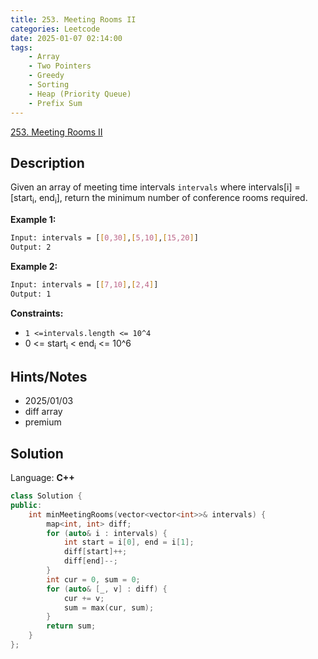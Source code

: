 ```yaml
---
title: 253. Meeting Rooms II
categories: Leetcode
date: 2025-01-07 02:14:00
tags:
    - Array
    - Two Pointers
    - Greedy
    - Sorting
    - Heap (Priority Queue)
    - Prefix Sum
---
```


[253. Meeting Rooms II](https://leetcode.com/problems/meeting-rooms-ii/description/?envType=problem-list-v2&envId=plakya4j)

## Description

Given an array of meeting time intervals `intervals` where intervals[i] = [start<sub>i</sub>, end<sub>i</sub>], return the minimum number of conference rooms required.

**Example 1:**

```bash
Input: intervals = [[0,30],[5,10],[15,20]]
Output: 2
```

**Example 2:**

```bash
Input: intervals = [[7,10],[2,4]]
Output: 1
```

**Constraints:**

- `1 <=intervals.length <= 10^4`
- 0 <= start<sub>i</sub> < end<sub>i</sub> <= 10^6

## Hints/Notes

- 2025/01/03
- diff array
- premium

## Solution

Language: **C++**

```C++
class Solution {
public:
    int minMeetingRooms(vector<vector<int>>& intervals) {
        map<int, int> diff;
        for (auto& i : intervals) {
            int start = i[0], end = i[1];
            diff[start]++;
            diff[end]--;
        }
        int cur = 0, sum = 0;
        for (auto& [_, v] : diff) {
            cur += v;
            sum = max(cur, sum);
        }
        return sum;
    }
};
```

